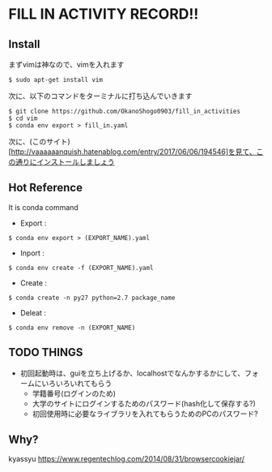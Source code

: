 # FILL IN ACTIVITY RECORD!!
## Install  
まずvimは神なので、vimを入れます  
~~~
$ sudo apt-get install vim
~~~
次に、以下のコマンドをターミナルに打ち込んでいきます
~~~
$ git clone https://github.com/OkanoShogo0903/fill_in_activities
$ cd vim
$ conda env export > fill_in.yaml
~~~
次に、(このサイト)[http://vaaaaaanquish.hatenablog.com/entry/2017/06/06/194546]を見て、この通りにインストールしましょう

## Hot Reference  
It is conda command 

* Export : 
~~~
$ conda env export > (EXPORT_NAME).yaml
~~~
* Inport : 
~~~
$ conda env create -f (EXPORT_NAME).yaml
~~~
* Create :
~~~
$ conda create -n py27 python=2.7 package_name
~~~
* Deleat :
~~~
$ conda env remove -n (EXPORT_NAME)
~~~

## TODO THINGS
- 初回起動時は、guiを立ち上げるか、localhostでなんかするかにして、フォームにいろいろいれてもらう
  - 学籍番号(ログインのため)
  - 大学のサイトにログインするためのパスワード(hash化して保存する?)
  - 初回使用時に必要なライブラリを入れてもらうためのPCのパスワード?
## Why?
kyassyu
https://www.regentechlog.com/2014/08/31/browsercookiejar/
